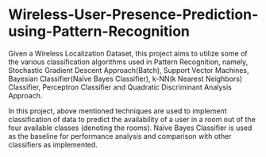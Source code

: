 # Wireless-User-Presence-Prediction-using-Pattern-Recognition
Given a Wireless Localization Dataset, this project aims to utilize some of the various classification algorithms used in Pattern Recognition, namely, Stochastic Gradient Descent Approach(Batch), Support Vector Machines, Bayesian Classifier(Naïve Bayes Classifier), k-NN(k Nearest Neighbors) Classifier, Perceptron Classifier and Quadratic Discriminant Analysis Approach.

In this project, above mentioned techniques are used to implement classification of data to predict the availability of a user in a room out of the four available classes (denoting the rooms). Naïve Bayes Classifier is used as the baseline for performance analysis and comparison with other classifiers as implemented.
